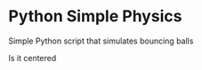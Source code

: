 # Python Simple Physics
Simple Python script that simulates bouncing balls
<p align=""center">Is it centered<p>
